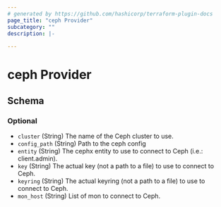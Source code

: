 ```yaml
---
# generated by https://github.com/hashicorp/terraform-plugin-docs
page_title: "ceph Provider"
subcategory: ""
description: |-
  
---
```


# ceph Provider





<!-- schema generated by tfplugindocs -->
## Schema

### Optional

- `cluster` (String) The name of the Ceph cluster to use.
- `config_path` (String) Path to the ceph config
- `entity` (String) The cephx entity to use to connect to Ceph (i.e.: client.admin).
- `key` (String) The actual key (not a path to a file) to use to connect to Ceph.
- `keyring` (String) The actual keyring (not a path to a file) to use to connect to Ceph.
- `mon_host` (String) List of mon to connect to Ceph.
